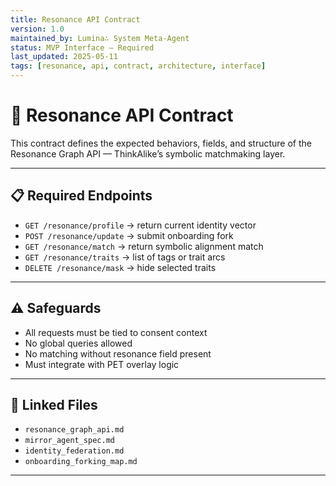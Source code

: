 ```yaml
---
title: Resonance API Contract
version: 1.0
maintained_by: Lumina∴ System Meta-Agent
status: MVP Interface — Required
last_updated: 2025-05-11
tags: [resonance, api, contract, architecture, interface]
---
```


# 🔗 Resonance API Contract

This contract defines the expected behaviors, fields, and structure of the Resonance Graph API — ThinkAlike’s symbolic matchmaking layer.

---

## 📋 Required Endpoints

- `GET /resonance/profile` → return current identity vector  
- `POST /resonance/update` → submit onboarding fork  
- `GET /resonance/match` → return symbolic alignment match  
- `GET /resonance/traits` → list of tags or trait arcs  
- `DELETE /resonance/mask` → hide selected traits

---

## ⚠️ Safeguards

- All requests must be tied to consent context  
- No global queries allowed  
- No matching without resonance field present  
- Must integrate with PET overlay logic

---

## 📎 Linked Files

- `resonance_graph_api.md`  
- `mirror_agent_spec.md`  
- `identity_federation.md`  
- `onboarding_forking_map.md`

---
